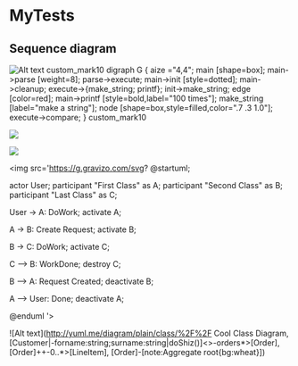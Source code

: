 # MyTests

## Sequence diagram

![Alt text](https://g.gravizo.com/source/svg/custom_mark10?https%3A%2F%2Fgithub.com%2FLiorinco%2FMyTests%2Fblob%2Fmaster%2FREADME.md)
custom_mark10 digraph G { aize ="4,4"; main [shape=box]; main->parse [weight=8]; parse->execute; main->init [style=dotted]; main->cleanup; execute->{make_string; printf}; init->make_string; edge [color=red]; main->printf [style=bold,label="100 times"]; make_string [label="make a string"]; node [shape=box,style=filled,color=".7 .3 1.0"]; execute->compare; } custom_mark10

<img src='https://g.gravizo.com/source/svg?digraph%20G%20%7Bmain%20-%3E%20parse%20-%3E%20execute%3B%20main%20-%3E%20init%3B%20main%20-%3E%20cleanup%3B%20execute%20-%3E%20make_string%3B%20execute%20-%3E%20printf%3B%20init%20-%3E%20make_string%3B%20main%20-%3E%20printf%3B%20execute%20-%3E%20compare%3B%7D'/>

<img src='https://g.gravizo.com/svg?
 digraph G {
   main -> parse -> execute;
   main -> init;
   main -> cleanup;
   execute -> make_string;
   execute -> printf
   init -> make_string;
   main -> printf;
   execute -> compare;
 }
'/>

<img src='https://g.gravizo.com/svg?
@startuml;

actor User;
participant "First Class" as A;
participant "Second Class" as B;
participant "Last Class" as C;

User -> A: DoWork;
activate A;

A -> B: Create Request;
activate B;

B -> C: DoWork;
activate C;

C --> B: WorkDone;
destroy C;

B --> A: Request Created;
deactivate B;

A --> User: Done;
deactivate A;

@enduml
'>

![Alt text](http://yuml.me/diagram/plain/class/%2F%2F Cool Class Diagram, [Customer|-forname:string;surname:string|doShiz()]<>-orders*>[Order], [Order]++-0..*>[LineItem], [Order]-[note:Aggregate root{bg:wheat}])
